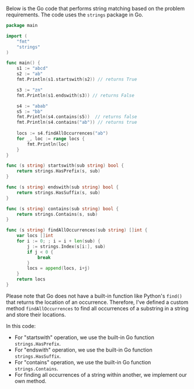 Below is the Go code that performs string matching based on the problem requirements. The code uses the `strings` package in Go.

```Go
package main

import (
	"fmt"
	"strings"
)

func main() {
	s1 := "abcd"
	s2 := "ab"
	fmt.Println(s1.startswith(s2)) // returns True

	s3 := "zn"
	fmt.Println(s1.endswith(s3)) // returns False

	s4 := "abab"
	s5 := "bb"
	fmt.Println(s4.contains(s5))  // returns false
	fmt.Println(s4.contains("ab")) // returns true
	
	locs := s4.findAllOccurrences("ab")
	for _, loc := range locs {
		fmt.Println(loc)
	}
}

func (s string) startswith(sub string) bool {
	return strings.HasPrefix(s, sub)
}

func (s string) endswith(sub string) bool {
	return strings.HasSuffix(s, sub)
}

func (s string) contains(sub string) bool {
	return strings.Contains(s, sub)
}

func (s string) findAllOccurrences(sub string) []int {
	var locs []int
	for i := 0; ; i = i + len(sub) {
		j := strings.Index(s[i:], sub)
		if j < 0 {
			break
		}
		locs = append(locs, i+j)
	}
	return locs
}
```
Please note that Go does not have a built-in function like Python's `find()` that returns the location of an occurrence. Therefore, I've defined a custom method `findAllOccurrences` to find all occurrences of a substring in a string and store their locations.

In this code:
- For "startswith" operation, we use the built-in Go function `strings.HasPrefix`.
- For "endswith" operation, we use the built-in Go function `strings.HasSuffix`.
- For "contains" operation, we use the built-in Go function `strings.Contains`.
- For finding all occurrences of a string within another, we implement our own method.
